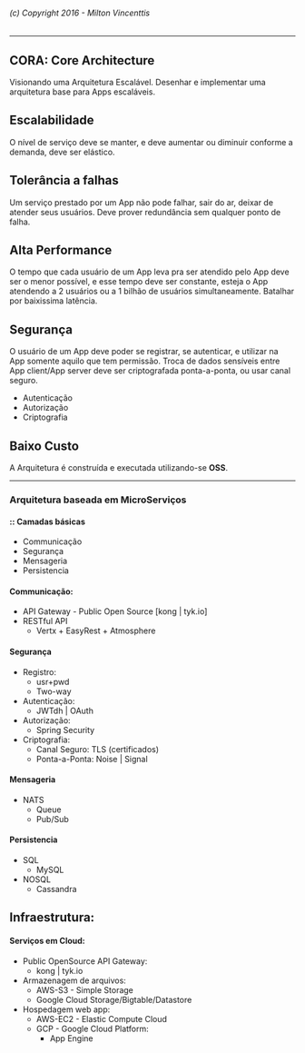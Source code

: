 ###### (c) Copyright 2016 - Milton Vincenttis
---
## CORA: Core Architecture
Visionando uma Arquitetura Escalável.
Desenhar e implementar uma arquitetura base para Apps escaláveis.

## Escalabilidade
O nível de serviço deve se manter, e deve aumentar ou diminuir conforme a demanda, deve ser elástico.

## Tolerância a falhas
Um serviço prestado por um App não pode falhar, sair do ar, deixar de atender seus usuários. Deve prover redundância sem qualquer ponto de falha.

## Alta Performance
O tempo que cada usuário de um App leva pra ser atendido pelo App deve ser o menor possível, e esse tempo deve ser constante, esteja o App atendendo a 2 usuários ou a 1 bilhão de usuários simultaneamente. Batalhar por baixissima latência.

## Segurança
O usuário de um App deve poder se registrar, se autenticar, e utilizar na App somente aquilo que tem permissão.
Troca de dados sensíveis entre App client/App server deve ser criptografada ponta-a-ponta, ou usar canal seguro.

 * Autenticação
 * Autorização
 * Criptografia


## Baixo Custo
A Arquitetura é construída e executada utilizando-se **OSS**.

---

### Arquitetura baseada em MicroServiços
#### :: Camadas básicas

* Communicação
* Segurança
* Mensageria
* Persistencia

#### Communicação:
  * API Gateway - Public Open Source [kong | tyk.io]
  * RESTful API
    * Vertx + EasyRest + Atmosphere

#### Segurança
* Registro:
   * usr+pwd
   * Two-way
* Autenticação:
  * JWTdh | OAuth
* Autorização:
  * Spring Security
* Criptografia:
  * Canal Seguro: TLS (certificados)
  * Ponta-a-Ponta: Noise | Signal

#### Mensageria
* NATS
  * Queue
  * Pub/Sub

#### Persistencia
* SQL
  * MySQL
* NOSQL
  * Cassandra

## Infraestrutura:

#### Serviços em Cloud:
* Public OpenSource API Gateway:
  * kong | tyk.io
* Armazenagem de arquivos:
  * AWS-S3 - Simple Storage
  * Google Cloud Storage/Bigtable/Datastore
* Hospedagem web app:
  * AWS-EC2 - Elastic Compute Cloud
  * GCP - Google Cloud Platform:
    * App Engine
